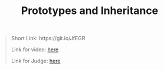 <h1 align="center">Prototypes and Inheritance</h1>
    <br>

<blockquote>
    <p>
        Short Link: https://git.io/JfEGR
    </p>
    <p>
        Link for video:
        <a href="https://softuni.bg/trainings/resources/video/50750/js-advanced-may-2020-prototypes-and-inheritance-ilia-idakiev-js-advanced-may-2020/2838"> here</a>
    </p>
    <p>
        Link for Judge: 
        <a href="https://judge.softuni.bg/Contests/Practice/Index/1676#0">here</a>
    </p>
</blockquote>
